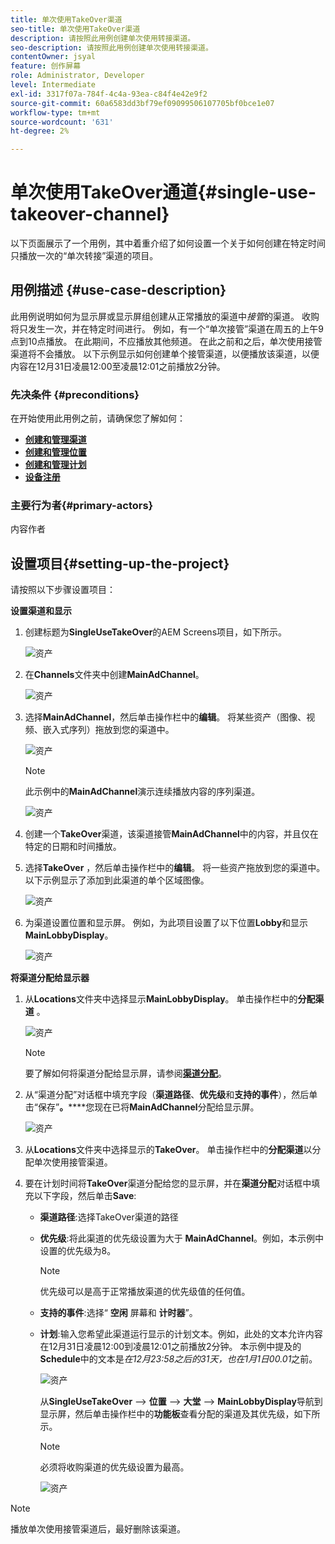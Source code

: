 ```yaml
---
title: 单次使用TakeOver渠道
seo-title: 单次使用TakeOver渠道
description: 请按照此用例创建单次使用转接渠道。
seo-description: 请按照此用例创建单次使用转接渠道。
contentOwner: jsyal
feature: 创作屏幕
role: Administrator, Developer
level: Intermediate
exl-id: 3317f07a-784f-4c4a-93ea-c84f4e42e9f2
source-git-commit: 60a6583dd3bf79ef09099506107705bf0bce1e07
workflow-type: tm+mt
source-wordcount: '631'
ht-degree: 2%

---
```


# 单次使用TakeOver通道{#single-use-takeover-channel}

以下页面展示了一个用例，其中着重介绍了如何设置一个关于如何创建在特定时间只播放一次的“单次转接”渠道的项目。


## 用例描述 {#use-case-description}

此用例说明如何为显示屏或显示屏组创建从正常播放的渠道中&#x200B;*接管*的渠道。 收购将只发生一次，并在特定时间进行。
例如，有一个“单次接管”渠道在周五的上午9点到10点播放。 在此期间，不应播放其他频道。 在此之前和之后，单次使用接管渠道将不会播放。 以下示例显示如何创建单个接管渠道，以便播放该渠道，以便内容在12月31日凌晨12:00至凌晨12:01之前播放2分钟。

### 先决条件 {#preconditions}

在开始使用此用例之前，请确保您了解如何：

* **[创建和管理渠道](managing-channels.md)**
* **[创建和管理位置](managing-locations.md)**
* **[创建和管理计划](managing-schedules.md)**
* **[设备注册](device-registration.md)**

### 主要行为者{#primary-actors}

内容作者

## 设置项目{#setting-up-the-project}

请按照以下步骤设置项目：

**设置渠道和显示**

1. 创建标题为&#x200B;**SingleUseTakeOver**&#x200B;的AEM Screens项目，如下所示。

   ![资产](assets/single-takeover1.png)

1. 在&#x200B;**Channels**&#x200B;文件夹中创建&#x200B;**MainAdChannel**。

   ![资产](assets/single-takeover2.png)

1. 选择&#x200B;**MainAdChannel**，然后单击操作栏中的&#x200B;**编辑**。 将某些资产（图像、视频、嵌入式序列）拖放到您的渠道中。

   ![资产](assets/single-takeover2.png)


   >[!NOTE]
   >此示例中的&#x200B;**MainAdChannel**&#x200B;演示连续播放内容的序列渠道。

   ![资产](assets/single-takeover3.png)

1. 创建一个&#x200B;**TakeOver**&#x200B;渠道，该渠道接管&#x200B;**MainAdChannel**&#x200B;中的内容，并且仅在特定的日期和时间播放。

1. 选择&#x200B;**TakeOver** ，然后单击操作栏中的&#x200B;**编辑**。 将一些资产拖放到您的渠道中。 以下示例显示了添加到此渠道的单个区域图像。

   ![资产](assets/single-takeover4.png)

1. 为渠道设置位置和显示屏。 例如，为此项目设置了以下位置&#x200B;**Lobby**&#x200B;和显示&#x200B;**MainLobbyDisplay**。

   ![资产](assets/single-takeover5.png)

**将渠道分配给显示器**

1. 从&#x200B;**Locations**&#x200B;文件夹中选择显示&#x200B;**MainLobbyDisplay**。 单击操作栏中的&#x200B;**分配渠道** 。

   ![资产](assets/single-takeover6.png)

   >[!NOTE]
   >要了解如何将渠道分配给显示屏，请参阅&#x200B;**[渠道分配](channel-assignment.md)**。

1. 从“渠道分配”对话框中填充字段（**渠道路径**、**优先级**&#x200B;和&#x200B;**支持的事件**），然后单击“保存”**。******&#x200B;您现在已将&#x200B;**MainAdChannel**&#x200B;分配给显示屏。

   ![资产](assets/single-takeover7.png)

1. 从&#x200B;**Locations**&#x200B;文件夹中选择显示的&#x200B;**TakeOver**。 单击操作栏中的&#x200B;**分配渠道**&#x200B;以分配单次使用接管渠道。

1. 要在计划时间将&#x200B;**TakeOver**&#x200B;渠道分配给您的显示屏，并在&#x200B;**渠道分配**&#x200B;对话框中填充以下字段，然后单击&#x200B;**Save**:

   * **渠道路径**:选择TakeOver渠道的路径
   * **优先级**:将此渠道的优先级设置为大于 **MainAdChannel**。例如，本示例中设置的优先级为8。

      >[!NOTE]
      >优先级可以是高于正常播放渠道的优先级值的任何值。
   * **支持的事件**:选择“ **空闲** 屏幕和 **计时器**”。
   * **计划**:输入您希望此渠道运行显示的计划文本。例如，此处的文本允许内容在12月31日凌晨12:00到凌晨12:01之前播放2分钟。
本示例中提及的**Schedule**&#x200B;中的文本是&#x200B;*在12月23:58之后的31天，也在1月1日00.01*&#x200B;之前。

      ![资产](assets/single-takeover8.png)

      从&#x200B;**SingleUseTakeOver** —> **位置** —> **大堂** —> **MainLobbyDisplay**&#x200B;导航到显示屏，然后单击操作栏中的&#x200B;**功能板**&#x200B;查看分配的渠道及其优先级，如下所示。

      >[!NOTE]
      >必须将收购渠道的优先级设置为最高。

      ![资产](assets/single-takeover9.png)

>[!NOTE]
>
>播放单次使用接管渠道后，最好删除该渠道。
